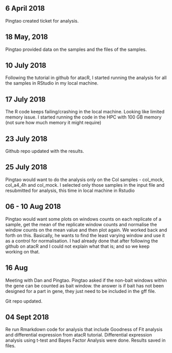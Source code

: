 ## 6 April 2018

Pingtao created ticket for analysis.

## 18 May, 2018

Pingtao provided data on the samples and the files of the samples.

## 10 July 2018

Following the tutorial in github for atacR, I started running the analysis for all the samples in RStudio in my local machine.

## 17 July 2018

The R code keeps failing/crashing in the local machine.  Looking like limited memory issue. I started running the code in the HPC with 100 GB memory (not sure how much memory it might require)

## 23 July 2018

Github repo updated with the results.

## 25 July 2018

Pingtao would want to do the analysis only on the Col samples - col_mock, col_a4_4h and col_mock. I selected only those samples in the input file and resubmitted for analysis, this time in local machine in Rstudio

## 06 - 10 Aug 2018

Pingtao would want some plots on windows counts on each replicate of a sample, get the mean of the replicate window counts and normalise the window counts on the mean value and then plot again. We worked back and forth on this. Basically, he wants to find the least varying window and use it as a control for normalisation. I had already done that after following the github on atacR and I could not explain what that is; and so we keep working on that.

## 16 Aug

Meeting with Dan and Pingtao. Pingtao asked if the non-bait windows within the gene can be counted as bait window. the answer is if bait has not been designed for a part in gene, they just need to be included in the gff file.


Git repo updated.

## 04 Sept 2018

Re run Rmarkdown code for analysis that include Goodness of Fit analysis and differential expression from atacR tutorial. Differential expression analysis using t-test and Bayes Factor Analysis were done. Results saved in files.
